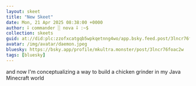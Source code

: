 ```yaml
---
layout: skeet
title: "New Skeet"
date: Mon, 21 Apr 2025 08:38:00 +0000
author: ⸸ commander ░ nova ⸸ :~$
collection: skeets
guid: at://did:plc:zzofxcatgqb5wpkqetnng4wo/app.bsky.feed.post/3lncr76foac2w
avatar: /img/avatar/daemon.jpeg
bluesky: https://bsky.app/profile/mkultra.monster/post/3lncr76foac2w
tags: [bluesky]
---
```


and now I'm conceptualizing a way to build a chicken grinder in my Java Minecraft world
